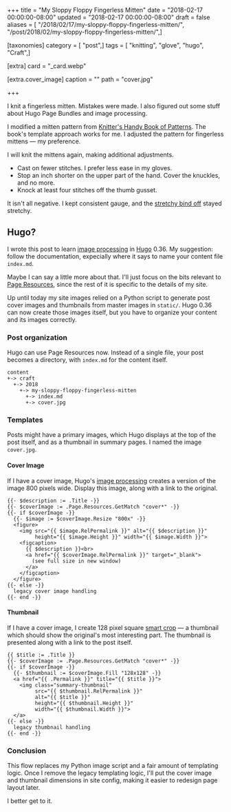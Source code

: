 +++
title = "My Sloppy Floppy Fingerless Mitten"
date = "2018-02-17 00:00:00-08:00"
updated = "2018-02-17 00:00:00-08:00"
draft = false
aliases = [ "/2018/02/17/my-sloppy-floppy-fingerless-mitten/", "/post/2018/02/my-sloppy-floppy-fingerless-mitten/",]

[taxonomies]
category = [ "post",]
tags = [ "knitting", "glove", "hugo", "Craft",]

[extra]
card = "_card.webp"

[extra.cover_image]
caption = ""
path = "cover.jpg"

+++

I knit a fingerless mitten. Mistakes were made. I also figured out some stuff about Hugo Page Bundles and
image processing.
<!--more-->

I modified a mitten pattern from [Knitter's Handy Book of Patterns][]. The book's template approach works
for me. I adjusted the pattern for fingerless mittens — my preference.

[Knitter's Handy Book Of Patterns]: https://www.goodreads.com/book/show/85015.Knitters_Handy_Book_Of_Patterns?from_search=true

I will knit the mittens again, making additional adjustments.

* Cast on fewer stitches. I prefer less ease in my gloves.
* Stop an inch shorter on the upper part of the hand. Cover the knuckles, and no more.
* Knock at least four stitches off the thumb gusset.


It isn't all negative. I kept consistent gauge, and the [stretchy bind off][] stayed stretchy.

[stretchy bind off]: https://www.thespruce.com/stretchy-bind-off-stich-knitting-tutorial-2115677

## Hugo?

I wrote this post to learn [image processing][] in [Hugo][] 0.36. My suggestion: follow the documentation,
expecially where it says to name your content file `index.md`.

[image processing]: https://gohugo.io/content-management/image-processing/

Maybe I can say a little more about that. I'll just focus on the bits relevant to [Page Resources][], since
the rest of it is specific to the details of my site.

[Page Resources]: https://gohugo.io/content-management/page-resources/

Up until today my site images relied on a Python script to generate post cover images and thumbnails from
master images in `static/`. Hugo 0.36 can now create those images itself, but you have to organize your
content and its images correctly.

### Post organization

Hugo can use Page Resources now. Instead of a single file, your post becomes a directory, with
`index.md` for the content itself.

    content
    +-> craft
      +-> 2018
        +-> my-sloppy-floppy-fingerless-mitten
          +-> index.md
          +-> cover.jpg

### Templates

Posts might have a primary images, which Hugo displays at the top of the post itself,
and as a thumbnail in summary pages. I named the image `cover.jpg`.

#### Cover Image

If I have a cover image, Hugo's [image processing][] creates a version of the image 800 pixels wide. Display this image,
along with a link to the original.


    {{- $description := .Title -}}
    {{- $coverImage := .Page.Resources.GetMatch "cover*" -}}
    {{- if $coverImage -}}
      {{- $image := $coverImage.Resize "800x" -}}
      <figure>
        <img src="{{ $image.RelPermalink }}" alt="{{ $description }}"
             height="{{ $image.Height }}" width="{{ $image.Width }}">
        <figcaption>
          {{ $description }}<br>
          <a href="{{ $coverImage.RelPermalink }}" target="_blank">
            (see full size in new window)
          </a>
        </figcaption>
      </figure>
    {{- else -}}
      legacy cover image handling
    {{- end -}}

#### Thumbnail

If I have a cover image, I create 128 pixel square [smart crop][] — a thumbnail which should show
the original's most interesting part. The thumbnail is presented along with a link to the post itself.

[smart crop]: https://gohugo.io/content-management/image-processing/#smart-cropping-of-images

    {{ $title := .Title }}
    {{- $coverImage := .Page.Resources.GetMatch "cover*" -}}
    {{- if $coverImage -}}
      {{- $thumbnail := $coverImage.Fill "128x128" -}}
      <a href="{{ .Permalink }}" title="{{ $title }}">
        <img class="summary-thumbnail"
             src="{{ $thumbnail.RelPermalink }}"
             alt="{{ $title }}"
             height="{{ $thumbnail.Height }}"
             width="{{ $thumbnail.Width }}">
      </a>
    {{- else -}}
      legacy thumbnail handling
    {{- end -}}

### Conclusion

This flow replaces my Python image script and a fair amount of templating logic. Once I remove the legacy
templating logic, I'll put the cover image and thumbnail dimensions in site config, making it easier to
redesign page layout later.

I better get to it.

[Hugo]: https://gohugo.io/